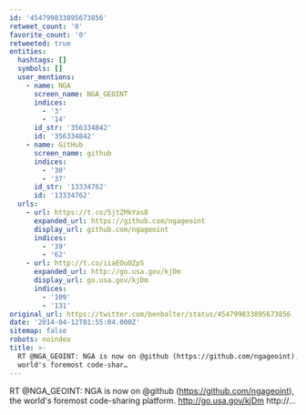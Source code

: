 ```yaml
---
id: '454799833895673856'
retweet_count: '0'
favorite_count: '0'
retweeted: true
entities:
  hashtags: []
  symbols: []
  user_mentions:
    - name: NGA
      screen_name: NGA_GEOINT
      indices:
        - '3'
        - '14'
      id_str: '356334842'
      id: '356334842'
    - name: GitHub
      screen_name: github
      indices:
        - '30'
        - '37'
      id_str: '13334762'
      id: '13334762'
  urls:
    - url: https://t.co/5jtZMkYas8
      expanded_url: https://github.com/ngageoint
      display_url: github.com/ngageoint
      indices:
        - '39'
        - '62'
    - url: http://t.co/iiaEOuOZpS
      expanded_url: http://go.usa.gov/kjDm
      display_url: go.usa.gov/kjDm
      indices:
        - '109'
        - '131'
original_url: https://twitter.com/benbalter/status/454799833895673856
date: '2014-04-12T01:55:04.000Z'
sitemap: false
robots: noindex
title: >-
  RT @NGA_GEOINT: NGA is now on @github (https://github.com/ngageoint), the
  world's foremost code-shar…
---
```


RT @NGA_GEOINT: NGA is now on @github (https://github.com/ngageoint), the world's foremost code-sharing platform. http://go.usa.gov/kjDm http://…
